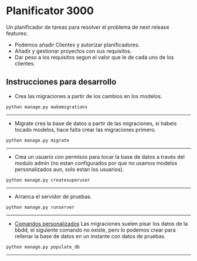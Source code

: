 # Planificator 3000
Un planificador de tareas para resolver el problema de next release features:
* Podemos añadir Clientes y autorizar planificadores.
* Añadir y gestionar proyectos con sus requisitos.
* Dar peso a los requisitos segun el valor que le de cada uno de los clientes.

## Instrucciones para desarrollo

* Crea las migraciones a partir de los cambios en los modelos.

`python manage.py makemigrations`

---

* Migrate crea la base de datos a partir de las migraciones, si habeis tocado modelos, hace falta crear las migraciones primero.

`python manage.py migrate` 

---

* Crea un usuario con permisos para tocar la base de datos a través del modulo admin (no estan configurados por que no usamos modelos personalizados aun, solo estan los usuarios).

`python manage.py createsuperuser`

---

* Arranca el servidor de pruebas.

`python manage.py runserver`

---

* [Comandos personalizados](https://docs.djangoproject.com/en/2.0/howto/custom-management-commands/) Las migraciones suelen pisar los datos de la bbdd, el siguiente comando no existe, pero lo podemos crear para rellenar la base de datos en un instante con datos de pruebas.

`python manage.py populate_db`

---
